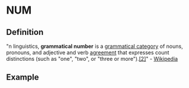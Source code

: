 # NUM

## Definition

"n linguistics, **grammatical number** is a [grammatical category](https://en.wikipedia.org/wiki/Grammatical_category) of nouns, pronouns, and adjective and verb [agreement](https://en.wikipedia.org/wiki/Agreement_%28linguistics%29) that expresses count distinctions \(such as "one", "two", or "three or more"\).[\[2\]](https://en.wikipedia.org/wiki/Grammatical_number#cite_note-2)" - [Wikipedia](https://en.wikipedia.org/wiki/Grammatical_number)

## Example

